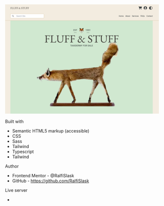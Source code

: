 ![Fluff & Stuff](./preview.PNG)

Built with

- Semantic HTML5 markup (accessible)
- CSS
- Sass
- Tailwind
- Typescript
- Tailwind

Author

- Frontend Mentor - @RalfiSlask
- GitHub - https://github.com/RalfiSlask

Live server

-
